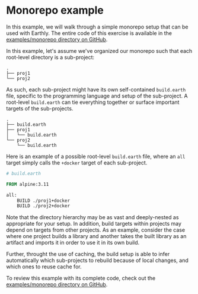 # Monorepo example

In this example, we will walk through a simple monorepo setup that can be used with Earthly. The entire code of this exercise is available in the [examples/monorepo directory on GitHub](https://github.com/vladaionescu/earthly/tree/master/examples/monorepo).

In this example, let's assume we've organized our monorepo such that each root-level directory is a sub-project:

```
.
├── proj1
└── proj2
```

As such, each sub-project might have its own self-contained `build.earth` file, specific to the programming language and setup of the sub-project. A root-level `build.earth` can tie everything together or surface important targets of the sub-projects.

```
.
├── build.earth
├── proj1
│   └── build.earth
└── proj2
    └── build.earth
```

Here is an example of a possible root-level `build.earth` file, where an `all` target simply calls the `+docker` target of each sub-project.

```Dockerfile
# build.earth

FROM alpine:3.11

all:
    BUILD ./proj1+docker
    BUILD ./proj2+docker
```

Note that the directory hierarchy may be as vast and deeply-nested as appropriate for your setup. In addition, build targets within projects may depend on targets from other projects. As an example, consider the case where one project builds a library and another takes the built library as an artifact and imports it in order to use it in its own build.

Further, throught the use of caching, the build setup is able to infer automatically which sub-projects to rebuild because of local changes, and which ones to reuse cache for.

To review this example with its complete code, check out the [examples/monorepo directory on GitHub](https://github.com/vladaionescu/earthly/tree/master/examples/monorepo).
